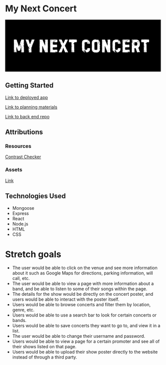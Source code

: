 # My Next Concert

![Logo](/src/assets/mynextconcert.png)

## Getting Started

[Link to deployed app](Link)

[Link to planning materials](https://trello.com/b/OFQoujzu/my-next-concert)

[Link to back end repo](https://github.com/morganrford/my-next-concert-back-end)

## Attributions

### Resources

[Contrast Checker](https://webaim.org/resources/contrastchecker/)

### Assets

[Link](Link)

## Technologies Used

* Mongoose
* Express
* React
* Node.js
* HTML
* CSS

# Stretch goals

* The user would be able to click on the venue and see more information about it such as Google Maps for directions, parking information, will call, etc.
* The user would be able to view a page with more information about a band, and be able to listen to some of their songs within the page.
* The details for the show would be directly on the concert poster, and users would be able to interact with the poster itself.
* Users would be able to browse concerts and filter them by location, genre, etc.
* Users would be able to use a search bar to look for certain concerts or bands.
* Users would be able to save concerts they want to go to, and view it in a list. 
* The user would be able to change their username and password.
* Users would be able to view a page for a certain promoter and see all of their shows listed on that page.
* Users would be able to upload their show poster directly to the website instead of through a third party.